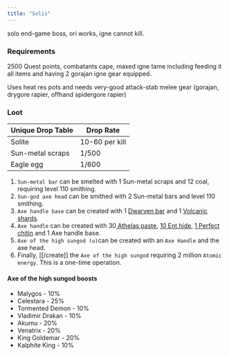 ```yaml
---
title: "Solis"
---
```


solo end-game boss, ori works, igne cannot kill.

### Requirements
2500 Quest points, combatants cape, maxed igne tame including feeding it all items and having 2 gorajan igne gear equipped.

Uses heat res pots and needs very-good attack-stab melee gear
(gorajan, drygore rapier, offhand spidergore rapier)

### Loot

| **Unique Drop Table** | **Drop Rate**  |
| --------------------- | -------------- |
| Solite                | 10-60 per kill |
| Sun-metal scraps      | 1/500          |
| Eagle egg             | 1/600          |

1. `Sun-metal bar` can be smelted with 1 Sun-metal scraps and 12 coal, requiring level 110 smithing.
2. `Sun-god axe head` can be smithed with 2 Sun-metal bars and level 110 smithing.
3. `Axe handle base` can be created with 1 [Dwarven bar](../bosses/king-goldemar.md) and 1 [Volcanic shards](../bosses/moktang.md#rewards).
4. `Axe handle` can be created with 30[ Athelas paste](../../skills/herblore.md#custom-content-and-boosts), [10 Ent hide](treebeard.md#loot), [1 Perfect chitin](../bosses/kalphite-king.md#loot) and 1 Axe handle base.
5. `Axe of the high sungod (u)`can be created with an `Axe Handle` and the axe head.
6. Finally, [[/create]] the `Axe of the high sungod` requiring 2 million `Atomic energy`. This is a one-time operation.

#### Axe of the high sungod boosts

- Malygos - 10%
- Celestara - 25%
- Tormented Demon - 10%
- Vladimir Drakan - 10%
- Akumu - 20%
- Venatrix - 20%
- King Goldemar - 20%
- Kalphite King - 10%
